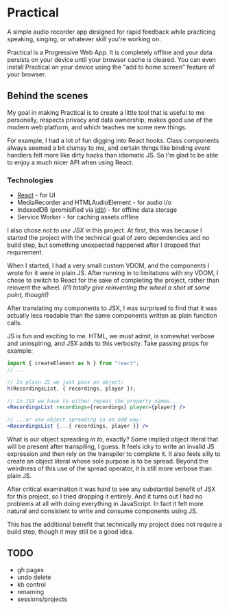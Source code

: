 # Practical

A simple audio recorder app designed for rapid feedback while practicing speaking, singing, or whatever skill you're working on.

Practical is a Progressive Web App. It is completely offline and your data persists on your device until your browser cache is cleared. You can even install Practical on your device using the "add to home screen" feature of your browser.

## Behind the scenes

My goal in making Practical is to create a little tool that is useful to me personally, respects privacy and data ownership, makes good use of the modern web platform, and which teaches me some new things.

For example, I had a lot of fun digging into React hooks. Class components always seemed a bit clumsy to me, and certain things like binding event handlers felt more like dirty hacks than idiomatic JS. So I'm glad to be able to enjoy a much nicer API when using React.

### Technologies

- [React](https://github.com/facebook/react) - for UI
- MediaRecorder and HTMLAudioElement - for audio i/o
- IndexedDB (promisified via [idb](https://github.com/jakearchibald/idb)) - for offline data storage
- Service Worker - for caching assets offline

I also chose _not to use JSX_ in this project. At first, this was because I started the project with the technical goal of zero dependencies and no build step, but something unexpected happened after I dropped that requirement.

When I started, I had a very small custom VDOM, and the components I wrote for it were in plain JS. After running in to limitations with my VDOM, I chose to switch to React for the sake of completing the project, rather than reinvent the wheel. _(I'll totally give reinventing the wheel a shot at some point, though!)_

After translating my components to JSX, I was surprised to find that it was actually less readable than the same components written as plain function calls.

JS is fun and exciting to me. HTML, we must admit, is somewhat verbose and uninspiring, and JSX adds to this verbosity. Take passing props for example:

```js
import { createElement as h } from "react";
// ...

// In plain JS we just pass an object:
h(RecordingsList, { recordings, player });
```

```jsx
// In JSX we have to either repeat the property names...
<RecordingsList recordings={recordings} player={player} />
```

```jsx
// ...or use object spreading in an odd way:
<RecordingsList {...{ recordings, player }} />
```

What is our object spreading _in to_, exactly? Some implied object literal that will be present after transpiling, I guess. It feels icky to write an invalid JS expression and then rely on the transpiler to complete it. It also feels silly to create an object literal whose sole purpose is to be spread. Beyond the weirdness of this use of the spread operator, it is still more verbose than plain JS.

After critical examination it was hard to see any substantial benefit of JSX for this project, so I tried dropping it entirely. And it turns out I had no problems at all with doing everything in JavaScript. In fact it felt more natural and consistent to write and consume components using JS.

This has the additional benefit that technically my project does not require a build step, though it may still be a good idea.

## TODO

- gh pages
- undo delete
- kb control
- renaming
- sessions/projects
